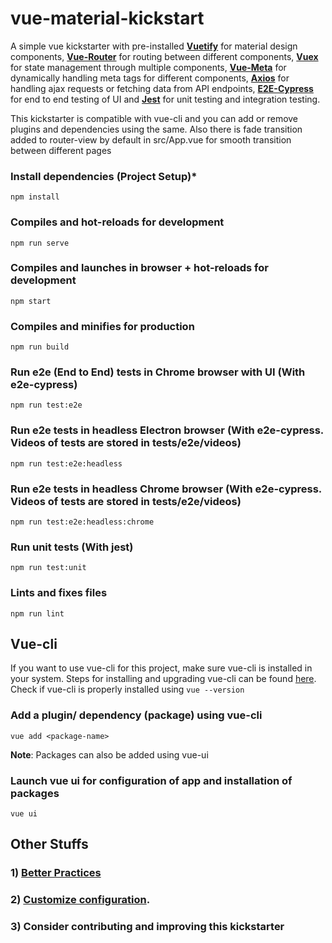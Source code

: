 # vue-material-kickstart

A simple vue kickstarter with pre-installed **[Vuetify](https://vuetifyjs.com/en/)** for material design components, **[Vue-Router](https://router.vuejs.org/)** for routing between different components, **[Vuex](https://vuex.vuejs.org/)** for state management through multiple components, **[Vue-Meta](https://www.npmjs.com/package/vue-cli-plugin-meta)** for dynamically handling meta tags for different components, **[Axios](https://www.npmjs.com/package/vue-cli-plugin-axios)** for handling ajax requests or fetching data from API endpoints, **[E2E-Cypress](https://github.com/vuejs/vue-cli/tree/dev/packages/%40vue/cli-plugin-e2e-cypress)** for end to end testing of UI and **[Jest](https://github.com/vuejs/vue-cli/tree/dev/packages/%40vue/cli-plugin-unit-jest)** for unit testing and integration testing.

This kickstarter is compatible with vue-cli and you can add or remove plugins and dependencies using the same. Also there is fade transition added to router-view by default in src/App.vue for smooth transition between different pages

### Install dependencies (Project Setup)*
```
npm install
```

### Compiles and hot-reloads for development
```
npm run serve
```

### Compiles and launches in browser + hot-reloads for development
```
npm start
```

### Compiles and minifies for production
```
npm run build
```

### Run e2e (End to End) tests in Chrome browser with UI (With e2e-cypress)
```
npm run test:e2e
```

### Run e2e tests in headless Electron browser (With e2e-cypress. Videos of tests are stored in tests/e2e/videos)
```
npm run test:e2e:headless
```

### Run e2e tests in headless Chrome browser (With e2e-cypress. Videos of tests are stored in tests/e2e/videos)
```
npm run test:e2e:headless:chrome
```

### Run unit tests (With jest)
```
npm run test:unit
```

### Lints and fixes files
```
npm run lint
```

## Vue-cli
If you want to use vue-cli for this project, make sure vue-cli is installed in your system. Steps for installing and upgrading vue-cli can be found [here](https://cli.vuejs.org/guide/installation.html). Check if vue-cli is properly installed using `vue --version`

### Add a plugin/ dependency (package) using vue-cli
```
vue add <package-name>
```
**Note**: Packages can also be added using vue-ui

### Launch vue ui for configuration of app and installation of packages
```
vue ui
```

## Other Stuffs

### 1) [Better Practices](https://github.com/shrinathprabhu/vue-material-kickstart/blob/master/Better-practices.md)

### 2) [Customize configuration](https://cli.vuejs.org/config/).

### 3) Consider contributing and improving this kickstarter